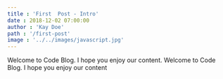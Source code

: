 ```yaml
---
title : 'First  Post - Intro'
date : 2018-12-02 07:00:00
author : 'Kay Doe'
path : '/first-post'
image : '../../images/javascript.jpg'
---
```


Welcome to Code Blog. I hope you enjoy our content. Welcome to Code Blog. I hope you enjoy our content 